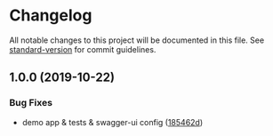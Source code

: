 # Changelog

All notable changes to this project will be documented in this file. See [standard-version](https://github.com/conventional-changelog/standard-version) for commit guidelines.

## 1.0.0 (2019-10-22)


### Bug Fixes

* demo app & tests & swagger-ui config ([185462d](https://github.com/ridakk/nodejs-express-typescript/commit/185462dd7321b4d1a9e009dd5c8b816cb4cd0f17))

